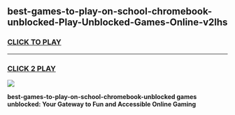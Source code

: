 
## best-games-to-play-on-school-chromebook-unblocked-Play-Unblocked-Games-Online-v2lhs
<h3>
<a href="https://premium76.site?title=best-games-to-play-on-school-chromebook-unblocked&ref=25A">CLICK TO PLAY</a></h3>
<hr>

<h3>
<a href="https://premium76.site?title=best-games-to-play-on-school-chromebook-unblocked&ref=25A">CLICK 2 PLAY</a>
  
</h3>

<a href="https://premium76.site?title=best-games-to-play-on-school-chromebook-unblocked&ref=25A"><img src="https://clearcache.store/games.png"></a>


**best-games-to-play-on-school-chromebook-unblocked games unblocked: Your Gateway to Fun and Accessible Online Gaming**
